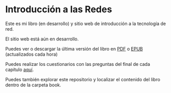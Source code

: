 Introducción a las Redes
========================

Este es mi libro (en desarrollo) y sitio web de introducción
a la tecnología de red.

El sitio web está aún en desarrollo.

Puedes ver o descargar la última versión del libro en
<a href="http://do1.dr-chuck.com/net-intro/ES_es/net-intro.pdf" target="_blank">PDF</a>
o
<a href="http://do1.dr-chuck.com/net-intro/ES_es/net-intro.epub" target="_blank">EPUB</a>
(actualizados cada hora)

Puedes realizar los cuestionarios con las preguntas del final de cada capítulo
<a href="http://www.net-intro.com/quiz/" target="_blank">aquí</a>.

Puedes también explorar este repositorio y localizar el contenido del libro
dentro de la carpeta book.
